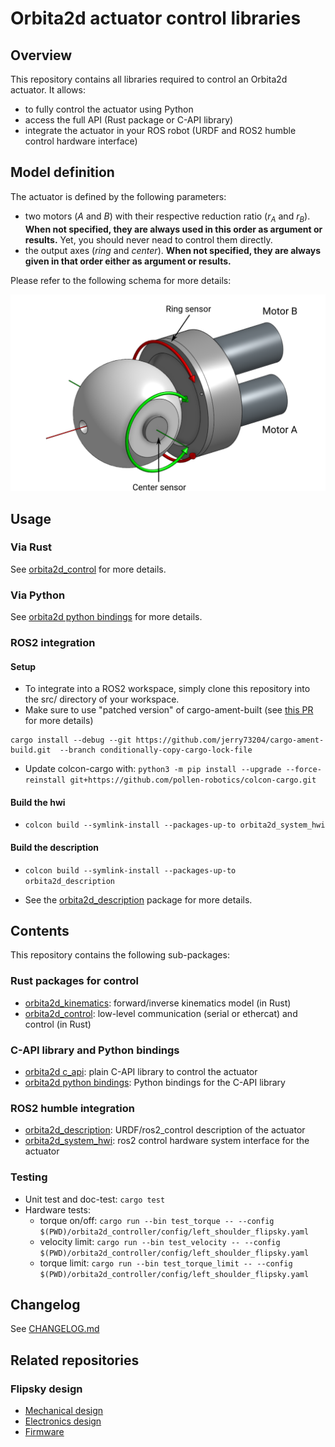 # Orbita2d actuator control libraries

## Overview

This repository contains all libraries required to control an Orbita2d actuator. It allows:
* to fully control the actuator using Python
* access the full API (Rust package or C-API library)
* integrate the actuator in your ROS robot (URDF and ROS2 humble control hardware interface)

## Model definition

The actuator is defined by the following parameters:
* two motors ($A$ and $B$) with their respective reduction ratio ($r_{A}$ and $r_{B}$). **When not specified, they are always used in this order as argument or results.** Yet, you should never nead to control them directly.
* the output axes ($ring$ and $center$). **When not specified, they are always given in that order either as argument or results.**

Please refer to the following schema for more details:

![orbita2d_schema](./static/orbita2d-schema.png)

## Usage

### Via Rust

See [orbita2d_control](orbita2d_controller) for more details.

### Via Python

See [orbita2d python bindings](orbita2d_c_api/python/) for more details.

### ROS2 integration

#### Setup

* To integrate into a ROS2 workspace, simply clone this repository into the src/ directory of your workspace.
* Make sure to use "patched version" of cargo-ament-built (see [this PR](https://github.com/ros2-rust/cargo-ament-build/pull/3) for more details)
```
cargo install --debug --git https://github.com/jerry73204/cargo-ament-build.git  --branch conditionally-copy-cargo-lock-file
```
* Update colcon-cargo with: `python3 -m pip install --upgrade --force-reinstall git+https://github.com/pollen-robotics/colcon-cargo.git`

#### Build the hwi

 * `colcon build --symlink-install --packages-up-to orbita2d_system_hwi`

 #### Build the description

  * `colcon build --symlink-install --packages-up-to orbita2d_description`

* See the [orbita2d_description](orbita2d_description/README.md) package for more details.


## Contents

This repository contains the following sub-packages:

### Rust packages for control

* [orbita2d_kinematics](orbita2d_kinematics/README.md): forward/inverse kinematics model (in Rust)
* [orbita2d_control](orbita2d_control/README.md): low-level communication (serial or ethercat) and control (in Rust)

### C-API library and Python bindings

* [orbita2d c_api](orbita2d_c_api/README.md): plain C-API library to control the actuator
* [orbita2d python bindings](orbita2d_c_api/python/README.md): Python bindings for the C-API library

### ROS2 humble integration

* [orbita2d_description](orbita2d_description/README.md): URDF/ros2_control description of the actuator
* [orbita2d_system_hwi](orbita2d_system_hwi/README.md): ros2 control hardware system interface for the actuator

### Testing

* Unit test and doc-test: `cargo test`
* Hardware tests:
  - torque on/off: `cargo run --bin test_torque -- --config $(PWD)/orbita2d_controller/config/left_shoulder_flipsky.yaml`
  - velocity limit: `cargo run --bin test_velocity -- --config $(PWD)/orbita2d_controller/config/left_shoulder_flipsky.yaml`
  - torque limit: `cargo run --bin test_torque_limit -- --config $(PWD)/orbita2d_controller/config/left_shoulder_flipsky.yaml`

## Changelog

See [CHANGELOG.md](CHANGELOG.md)

## Related repositories

### Flipsky design

* [Mechanical design](https://cad.onshape.com/documents/d108475d689e47a5561e996c/w/1d6ae1891c12354f3ac85124/e/f54fa638e232e8705b683608)
* [Electronics design](https://github.com/pollen-robotics/orbita2d_elec)
* [Firmware](https://github.com/pollen-robotics/firmware_Orbita2Dofs/tree/Flipsky_FSESC6.7-pro)
